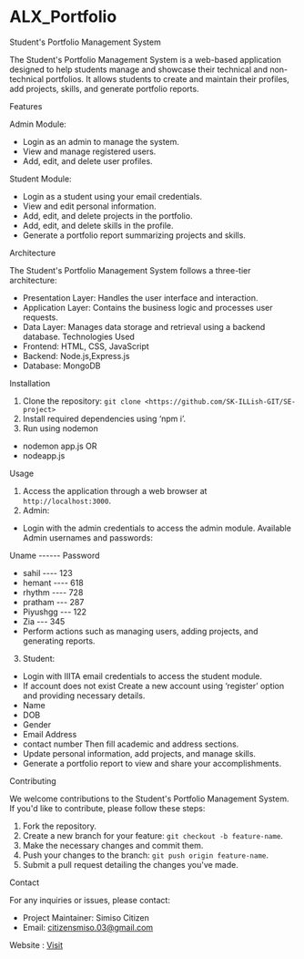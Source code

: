 # ALX_Portfolio 

Student's Portfolio Management System

The Student's Portfolio Management System is a web-based application designed to help
students manage and showcase their technical and non-technical portfolios. It allows students
to create and maintain their profiles, add projects, skills, and generate portfolio reports.

Features

Admin Module:
- Login as an admin to manage the system.
- View and manage registered users.
- Add, edit, and delete user profiles.

Student Module:

- Login as a student using your email credentials.
- View and edit personal information.
- Add, edit, and delete projects in the portfolio.
- Add, edit, and delete skills in the profile.
- Generate a portfolio report summarizing projects and skills.

Architecture

The Student's Portfolio Management System follows a three-tier architecture:
- Presentation Layer: Handles the user interface and interaction.
- Application Layer: Contains the business logic and processes user requests.
- Data Layer: Manages data storage and retrieval using a backend database.
Technologies Used
- Frontend: HTML, CSS, JavaScript
- Backend: Node.js,Express.js
- Database: MongoDB

Installation

1. Clone the repository: `git clone <https://github.com/SK-ILLish-GIT/SE-project>`
2. Install required dependencies using ‘npm i’.
3. Run using nodemon
- nodemon app.js
OR
- nodeapp.js

Usage

1. Access the application through a web browser at `http://localhost:3000`.
2. Admin:
- Login with the admin credentials to access the admin module.
Available Admin usernames and passwords:


Uname  ------    Password
- sahil     ----   123
- hemant    ----   618
- rhythm    ----   728
- pratham   ---    287
- Piyushgg  ---   122
- Zia       ---   345
- Perform actions such as managing users, adding projects, and generating reports.

3. Student:

- Login with IIITA email credentials to access the student module.
- If account does not exist Create a new account using ‘register’ option and providing
necessary details.
- Name
- DOB
- Gender
- Email Address
- contact number
Then fill academic and address sections.
- Update personal information, add projects, and manage skills.
- Generate a portfolio report to view and share your accomplishments.

Contributing

We welcome contributions to the Student's Portfolio Management System. If you'd like to
contribute, please follow these steps:

1. Fork the repository.
2. Create a new branch for your feature: `git checkout -b feature-name`.
3. Make the necessary changes and commit them.
4. Push your changes to the branch: `git push origin feature-name`.
5. Submit a pull request detailing the changes you've made.

Contact

For any inquiries or issues, please contact:
- Project Maintainer: Simiso Citizen 
- Email: citizensmiso.03@gmail.com


Website :
[Visit](https://natours-se.onrender.com)
